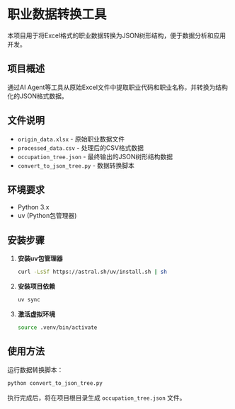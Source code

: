 # 职业数据转换工具

本项目用于将Excel格式的职业数据转换为JSON树形结构，便于数据分析和应用开发。

## 项目概述

通过AI Agent等工具从原始Excel文件中提取职业代码和职业名称，并转换为结构化的JSON格式数据。

## 文件说明

- `origin_data.xlsx` - 原始职业数据文件
- `processed_data.csv` - 处理后的CSV格式数据
- `occupation_tree.json` - 最终输出的JSON树形结构数据
- `convert_to_json_tree.py` - 数据转换脚本

## 环境要求

- Python 3.x
- uv (Python包管理器)

## 安装步骤

1. **安装uv包管理器**
   ```bash
   curl -LsSf https://astral.sh/uv/install.sh | sh
   ```

2. **安装项目依赖**
   ```bash
   uv sync
   ```

3. **激活虚拟环境**
   ```bash
   source .venv/bin/activate
   ```

## 使用方法

运行数据转换脚本：
```bash
python convert_to_json_tree.py
```

执行完成后，将在项目根目录生成 `occupation_tree.json` 文件。

